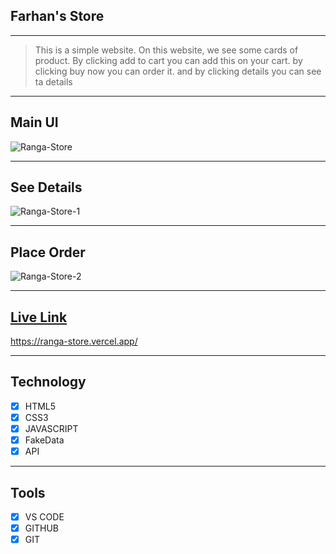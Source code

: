 ## Farhan's Store

---

> This is a simple website. On this website, we see some cards of product. By clicking add to cart you can add this on your cart. by clicking buy now you can order it. and by clicking details you can see ta details

---

## Main UI

<img src="https://i.ibb.co/nPgzNZY/Ranga-Store.png" alt="Ranga-Store" border="0">

---

## See Details

<img src="https://i.ibb.co/nDWFWcX/Ranga-Store-1.png" alt="Ranga-Store-1" border="0">

---

## Place Order

<img src="https://i.ibb.co/68Ydjg0/Ranga-Store-2.png" alt="Ranga-Store-2" border="0">

---

## [Live Link](https://ranga-store.vercel.app/)

https://ranga-store.vercel.app/

---

## Technology

- [x] HTML5
- [x] CSS3
- [x] JAVASCRIPT
- [x] FakeData
- [x] API

---

## Tools

- [x] VS CODE
- [x] GITHUB
- [x] GIT
